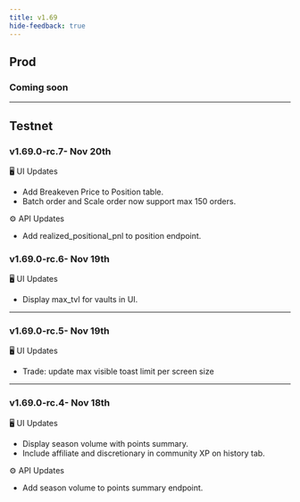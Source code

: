 ```yaml
---
title: v1.69
hide-feedback: true
---
```


## Prod

### Coming soon

***

## Testnet

### v1.69.0-rc.7- Nov 20th

🖥️  UI Updates

* Add Breakeven Price to Position table.
* Batch order and Scale order now support max 150 orders.

⚙️ API Updates

* Add realized_positional_pnl to position endpoint.

### v1.69.0-rc.6- Nov 19th

🖥️  UI Updates

* Display max_tvl for vaults in UI.

***

### v1.69.0-rc.5- Nov 19th

🖥️  UI Updates

* Trade: update max visible toast limit per screen size

***

### v1.69.0-rc.4- Nov 18th

🖥️  UI Updates

* Display season volume with points summary.
* Include affiliate and discretionary in community XP on history tab.

⚙️ API Updates

* Add season volume to points summary endpoint.